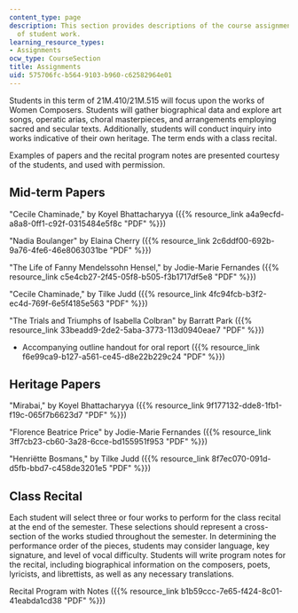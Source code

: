 ```yaml
---
content_type: page
description: This section provides descriptions of the course assignments and examples
  of student work.
learning_resource_types:
- Assignments
ocw_type: CourseSection
title: Assignments
uid: 575706fc-b564-9103-b960-c62582964e01
---
```


Students in this term of 21M.410/21M.515 will focus upon the works of Women Composers. Students will gather biographical data and explore art songs, operatic arias, choral masterpieces, and arrangements employing sacred and secular texts. Additionally, students will conduct inquiry into works indicative of their own heritage. The term ends with a class recital.

Examples of papers and the recital program notes are presented courtesy of the students, and used with permission.

Mid-term Papers
---------------

"Cecile Chaminade," by Koyel Bhattacharyya ({{% resource_link a4a9ecfd-a8a8-0ff1-c92f-0315484e5f8c "PDF" %}})

"Nadia Boulanger" by Elaina Cherry ({{% resource_link 2c6ddf00-692b-9a76-4fe6-46e8063031be "PDF" %}})

"The Life of Fanny Mendelssohn Hensel," by Jodie-Marie Fernandes ({{% resource_link c5e4cb27-2f45-05f8-b505-f3b1717df5e8 "PDF" %}})

"Cecile Chaminade," by Tilke Judd ({{% resource_link 4fc94fcb-b3f2-ec4d-769f-6e5f4185e563 "PDF" %}})

"The Trials and Triumphs of Isabella Colbran" by Barratt Park ({{% resource_link 33beadd9-2de2-5aba-3773-113d0940eae7 "PDF" %}})

*   Accompanying outline handout for oral report ({{% resource_link f6e99ca9-b127-a561-ce45-d8e22b229c24 "PDF" %}})

Heritage Papers
---------------

"Mirabai," by Koyel Bhattacharyya ({{% resource_link 9f177132-dde8-1fb1-f19c-065f7b6623d7 "PDF" %}})

"Florence Beatrice Price" by Jodie-Marie Fernandes ({{% resource_link 3ff7cb23-cb60-3a28-6cce-bd155951f953 "PDF" %}})

"Henriëtte Bosmans," by Tilke Judd ({{% resource_link 8f7ec070-091d-d5fb-bbd7-c458de3201e5 "PDF" %}})

Class Recital
-------------

Each student will select three or four works to perform for the class recital at the end of the semester. These selections should represent a cross-section of the works studied throughout the semester. In determining the performance order of the pieces, students may consider language, key signature, and level of vocal difficulty. Students will write program notes for the recital, including biographical information on the composers, poets, lyricists, and librettists, as well as any necessary translations.

Recital Program with Notes ({{% resource_link b1b59ccc-7e65-f424-8c01-41eabda1cd38 "PDF" %}})
